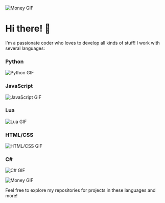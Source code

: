 ![Money GIF](https://media2.giphy.com/media/rY93u9tQbybks/giphy.gif)

# Hi there! 👋

I'm a passionate coder who loves to develop all kinds of stuff! I work with several languages:

### Python
![Python GIF](link_to_python_gif)

### JavaScript
![JavaScript GIF](link_to_js_gif)

### Lua
![Lua GIF](link_to_lua_gif)

### HTML/CSS
![HTML/CSS GIF](link_to_html_css_gif)

### C#
![C# GIF](link_to_csharp_gif)

![Money GIF](https://media2.giphy.com/media/rY93u9tQbybks/giphy.gif)

Feel free to explore my repositories for projects in these languages and more!
